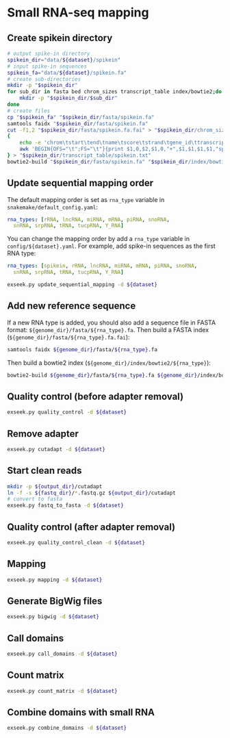 # Small RNA-seq mapping

## Create spikein directory

```bash
# output spike-in directory
spikein_dir="data/${dataset}/spikein"
# input spike-in sequences
spikein_fa="data/${dataset}/spikein.fa"
# create sub-directories
mkdir -p "$spikein_dir"
for sub_dir in fasta bed chrom_sizes transcript_table index/bowtie2;do
    mkdir -p "$spikein_dir/$sub_dir"
done
# create files
cp "$spikein_fa" "$spikein_dir/fasta/spikein.fa"
samtools faidx "$spikein_dir/fasta/spikein.fa"
cut -f1,2 "$spikein_dir/fasta/spikein.fa.fai" > "$spikein_dir/chrom_sizes/spikein"
{
    echo -e 'chrom\tstart\tend\tname\tscore\tstrand\tgene_id\ttranscript_id\tgene_name\ttranscript_name\tgene_type\ttranscript_type\tsource'
    awk 'BEGIN{OFS="\t";FS="\t"}{print $1,0,$2,$1,0,"+",$1,$1,$1,$1,"spikein","spikein","spikein"}' "$spikein_dir/fasta/spikein.fa.fai"
} > "$spikein_dir/transcript_table/spikein.txt"
bowtie2-build "$spikein_dir/fasta/spikein.fa" "$spikein_dir/index/bowtie2/spikein"
```

## Update sequential mapping order

The default mapping order is set as `rna_type` variable in `snakemake/default_config.yaml`:

```yaml
rna_types: [rRNA, lncRNA, miRNA, mRNA, piRNA, snoRNA, 
  snRNA, srpRNA, tRNA, tucpRNA, Y_RNA]
```

You can change the mapping order by add a `rna_type` variable in `config/${dataset}.yaml`. For example, add spike-in sequences as the first RNA type:

```yaml
rna_types: [spikein, rRNA, lncRNA, miRNA, mRNA, piRNA, snoRNA, 
  snRNA, srpRNA, tRNA, tucpRNA, Y_RNA]
```

```bash
exseek.py update_sequential_mapping -d ${dataset}
```

## Add new reference sequence

If a new RNA type is added, you should also add a sequence file in FASTA format: `${genome_dir}/fasta/${rna_type}.fa`. Then build a FASTA index \(`${genome_dir}/fasta/${rna_type}.fa.fai`\):

```bash
samtools faidx ${genome_dir}/fasta/${rna_type}.fa
```

Then build a bowtie2 index \(`${genome_dir}/index/bowtie2/${rna_type}`\):

```bash
bowtie2-build ${genome_dir}/fasta/${rna_type}.fa ${genome_dir}/index/bowtie2/${rna_type}
```

## Quality control \(before adapter removal\)

```bash
exseek.py quality_control -d ${dataset}
```

## Remove adapter

```bash
exseek.py cutadapt -d ${dataset}
```

## Start clean reads

```bash
mkdir -p ${output_dir}/cutadapt
ln -f -s ${fastq_dir}/*.fastq.gz ${output_dir}/cutadapt
# convert to fasta
exseek.py fastq_to_fasta -d ${dataset}
```

## Quality control \(after adapter removal\)

```bash
exseek.py quality_control_clean -d ${dataset}
```

## Mapping

```bash
exseek.py mapping -d ${dataset}
```

## Generate BigWig files

```bash
exseek.py bigwig -d ${dataset}
```

## Call domains

```bash
exseek.py call_domains -d ${dataset}
```

## Count matrix

```bash
exseek.py count_matrix -d ${dataset}
```

## Combine domains with small RNA

```bash
exseek.py combine_domains -d ${dataset}
```

